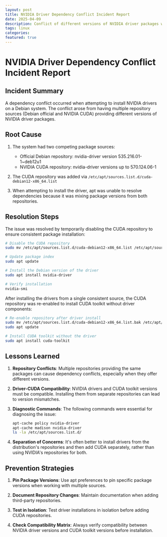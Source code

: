 ```yaml
---
layout: post
title: NVIDIA Driver Dependency Conflict Incident Report
date: 2025-04-09
description: Conflict of different versions of NVIDIA driver packages with multiple repository sources (Debian official and NVIDIA CUDA)
tags: linux
categories:
featured: true
---
```


# NVIDIA Driver Dependency Conflict Incident Report

## Incident Summary

A dependency conflict occurred when attempting to install NVIDIA drivers on a Debian system. The conflict arose from having multiple repository sources (Debian official and NVIDIA CUDA) providing different versions of NVIDIA driver packages.

## Root Cause

1. The system had two competing package sources:

   - Official Debian repository: nvidia-driver version 535.216.01-1~deb12u1
   - NVIDIA CUDA repository: nvidia-driver versions up to 570.124.06-1

2. The CUDA repository was added via `/etc/apt/sources.list.d/cuda-debian12-x86_64.list`

3. When attempting to install the driver, apt was unable to resolve dependencies because it was mixing package versions from both repositories.

## Resolution Steps

The issue was resolved by temporarily disabling the CUDA repository to ensure consistent package installation:

```bash
# Disable the CUDA repository
sudo mv /etc/apt/sources.list.d/cuda-debian12-x86_64.list /etc/apt/sources.list.d/cuda-debian12-x86_64.list.bak

# Update package index
sudo apt update

# Install the Debian version of the driver
sudo apt install nvidia-driver

# Verify installation
nvidia-smi
```

After installing the drivers from a single consistent source, the CUDA repository was re-enabled to install CUDA toolkit without driver components:

```bash
# Re-enable repository after driver install
sudo mv /etc/apt/sources.list.d/cuda-debian12-x86_64.list.bak /etc/apt/sources.list.d/cuda-debian12-x86_64.list
sudo apt update

# Install CUDA toolkit without the driver
sudo apt install cuda-toolkit
```

## Lessons Learned

1. **Repository Conflicts**: Multiple repositories providing the same packages can cause dependency conflicts, especially when they offer different versions.

2. **Driver-CUDA Compatibility**: NVIDIA drivers and CUDA toolkit versions must be compatible. Installing them from separate repositories can lead to version mismatches.

3. **Diagnostic Commands**: The following commands were essential for diagnosing the issue:

   ```bash
   apt-cache policy nvidia-driver
   apt-cache madison nvidia-driver
   ls -la /etc/apt/sources.list.d/
   ```

4. **Separation of Concerns**: It's often better to install drivers from the distribution's repositories and then add CUDA separately, rather than using NVIDIA's repositories for both.

## Prevention Strategies

1. **Pin Package Versions**: Use apt preferences to pin specific package versions when working with multiple sources.

2. **Document Repository Changes**: Maintain documentation when adding third-party repositories.

3. **Test in Isolation**: Test driver installations in isolation before adding CUDA repositories.

4. **Check Compatibility Matrix**: Always verify compatibility between NVIDIA driver versions and CUDA toolkit versions before installation.
